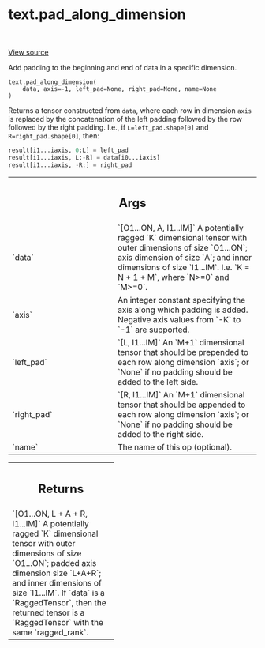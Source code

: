 <div itemscope itemtype="http://developers.google.com/ReferenceObject">
<meta itemprop="name" content="text.pad_along_dimension" />
<meta itemprop="path" content="Stable" />
</div>

# text.pad_along_dimension

<!-- Insert buttons and diff -->

<table class="tfo-notebook-buttons tfo-api" align="left">

</table>

<a target="_blank" href="https://github.com/tensorflow/text/tree/master/tensorflow_text/python/ops/pad_along_dimension_op.py">View
source</a>

Add padding to the beginning and end of data in a specific dimension.

<pre class="devsite-click-to-copy prettyprint lang-py tfo-signature-link">
<code>text.pad_along_dimension(
    data, axis=-1, left_pad=None, right_pad=None, name=None
)
</code></pre>

<!-- Placeholder for "Used in" -->

Returns a tensor constructed from `data`, where each row in dimension `axis`
is replaced by the concatenation of the left padding followed by the row
followed by the right padding.  I.e., if `L=left_pad.shape[0]` and
`R=right_pad.shape[0]`, then:

```python
result[i1...iaxis, 0:L] = left_pad
result[i1...iaxis, L:-R] = data[i0...iaxis]
result[i1...iaxis, -R:] = right_pad
```

<!-- Tabular view -->
 <table class="responsive fixed orange">
<colgroup><col width="214px"><col></colgroup>
<tr><th colspan="2"><h2 class="add-link">Args</h2></th></tr>

<tr>
<td>
`data`
</td>
<td>
`<dtype>[O1...ON, A, I1...IM]` A potentially ragged `K` dimensional
tensor with outer dimensions of size `O1...ON`; axis dimension of size
`A`; and inner dimensions of size `I1...IM`.  I.e. `K = N + 1 + M`, where
`N>=0` and `M>=0`.
</td>
</tr><tr>
<td>
`axis`
</td>
<td>
An integer constant specifying the axis along which padding is added.
Negative axis values from `-K` to `-1` are supported.
</td>
</tr><tr>
<td>
`left_pad`
</td>
<td>
`<dtype>[L, I1...IM]` An `M+1` dimensional tensor that should be
prepended to each row along dimension `axis`; or `None` if no padding
should be added to the left side.
</td>
</tr><tr>
<td>
`right_pad`
</td>
<td>
`<dtype>[R, I1...IM]` An `M+1` dimensional tensor that should be
appended to each row along dimension `axis`; or `None` if no padding
should be added to the right side.
</td>
</tr><tr>
<td>
`name`
</td>
<td>
The name of this op (optional).
</td>
</tr>
</table>

<!-- Tabular view -->
 <table class="responsive fixed orange">
<colgroup><col width="214px"><col></colgroup>
<tr><th colspan="2"><h2 class="add-link">Returns</h2></th></tr>
<tr class="alt">
<td colspan="2">
`<dtype>[O1...ON, L + A + R, I1...IM]`
A potentially ragged `K` dimensional tensor with outer dimensions of size
`O1...ON`; padded axis dimension size `L+A+R`; and inner dimensions of
size `I1...IM`.  If `data` is a `RaggedTensor`, then the returned tensor
is a `RaggedTensor` with the same `ragged_rank`.
</td>
</tr>

</table>
